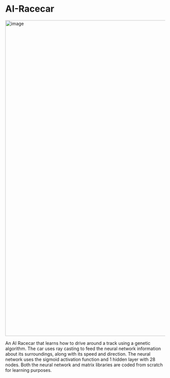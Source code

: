 # AI-Racecar

<img width="993" alt="image" src="https://user-images.githubusercontent.com/54029493/193503571-395c7602-f5a4-4fbc-a84f-d1be6e39ad1e.png">

An AI Racecar that learns how to drive around a track using a genetic algorithm. The car uses ray casting to feed the neural network information about its
surroundings, along with its speed and direction. The neural network uses the sigmoid activation function and 1 hidden layer with 28 nodes. Both the
neural network and matrix libraries are coded from scratch for learning purposes.
